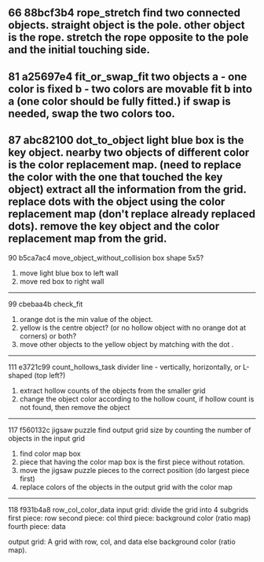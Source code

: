 66 88bcf3b4 rope_stretch
find two connected objects.
straight object is the pole.
other object is the rope.
stretch the rope opposite to the pole and the initial touching side.
---

81 a25697e4 fit_or_swap_fit
two objects
a - one color is fixed
b - two colors are movable
fit b into a (one color should be fully fitted.)
if swap is needed, swap the two colors too.
---

87 abc82100 dot_to_object
light blue box is the key object.
nearby two objects of different color is the color replacement map.
(need to replace the color with the one that touched the key object)
extract all the information from the grid.
replace dots with the object using the color replacement map (don't replace already replaced dots).
remove the key object and the color replacement map from the grid.
---

90 b5ca7ac4 move_object_without_collision
box shape  5x5?
1. move light blue box to left wall
2. move red box to right wall
---

99 cbebaa4b check_fit
1. orange dot is the min value of the object.
2. yellow is the centre object? (or no hollow object with no orange dot at corners) or both?
3. move other objects to the yellow object by matching with the dot .
---

111 e3721c99 count_hollows_task
divider line - vertically, horizontally, or L-shaped (top left?) 
1. extract hollow counts of the objects from the smaller grid
2. change the object color according to the hollow count, if hollow count is not found, then remove the object
---

117 f560132c jigsaw puzzle
find output grid size by counting the number of objects in the input grid
1. find color map box
2. piece that having the color map box is the first piece without rotation.
3. move the jigsaw puzzle pieces to the correct position (do largest piece first)
4. replace colors of the objects in the output grid with the color map
---

118 f931b4a8 row_col_color_data
input grid: divide the grid into 4 subgrids 
first piece: row
second piece: col
third piece: background color (ratio map)
fourth piece: data

output grid: A grid with row, col, and data else background color (ratio map).

